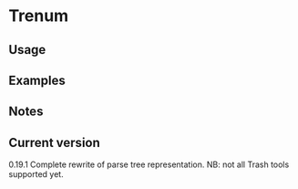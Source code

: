 # Trenum

## Usage

## Examples

## Notes

## Current version

0.19.1 Complete rewrite of parse tree representation. NB: not all Trash tools supported yet.
